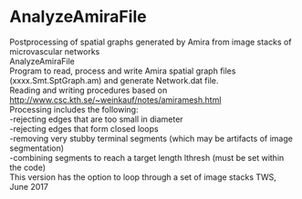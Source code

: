 # AnalyzeAmiraFile
Postprocessing of spatial graphs generated by Amira from image stacks of microvascular networks  
AnalyzeAmiraFile  
Program to read, process and write Amira spatial graph files (xxxx.Smt.SptGraph.am) and generate Network.dat file.  
Reading and writing procedures based on http://www.csc.kth.se/~weinkauf/notes/amiramesh.html  
Processing includes the following:  
-rejecting edges that are too small in diameter  
-rejecting edges that form closed loops  
-removing very stubby terminal segments (which may be artifacts of image segmentation)  
-combining segments to reach a target length lthresh (must be set within the code)  
This version has the option to loop through a set of image stacks 
TWS, June 2017
